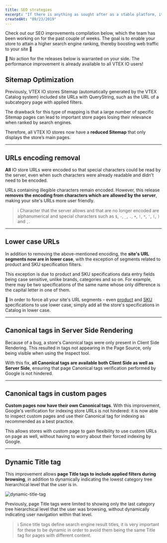 ```yaml
---
title: SEO strategies
excerpt: "If there is anything as sought after as a stable platform, it's SEO improvement. Therefore, check out our latest SEO releases for your VTEX IO store."
createdAt: "09/23/2019"
---
```


Check out our SEO improvements compilation below, which the team has been working on for the past couple of weeks. The goal is to enable your store to attain a higher search engine ranking, thereby boosting web traffic to your site :rocket:

:eyes: No action for the releases below is warranted on your side. The performance improvement is already available to all VTEX IO users!

## Sitemap Optimization

Previously, VTEX IO stores Sitemap (automatically generated by the VTEX Catalog system) included site URLs with QueryString, such as the URL of a subcategory page with applied filters. 

The drawback for this type of mapping is that a large number of specific Sitemap pages can lead to important store pages losing their relevance when ranked by search engines. 

Therefore, all VTEX IO stores now have a **reduced Sitemap** that only displays the store’s main pages.

---

## URLs encoding removal 

**All** IO store URLs were encoded so that special characters could be read by the server, even when such characters were already readable and didn't need to be encoded. 

URLs containing illegible characters remain encoded. However, this release **removes the encoding from characters which are allowed by the server**, making your site's URLs more user friendly. 

> ℹ️ Character that the server allows and that are no longer encoded are alphanumerical and special characters such as <code>$</code>, <code>-</code>, <code>_</code>, <code>.</code>, <code>+</code>, <code>!</code>, <code>*</code>, <code>'</code>, <code>(</code>, <code>)</code> and <code>,</code>. 

---

## Lower case URLs 

In addition to removing the above-mentioned encoding, the **site's URL segments now are in lower case**, with the exception of segments related to product and SKU specification filters.  

This exception is due to product and SKU specifications data entry fields being case sensitive, unlike brands, categories and so on. For example, there may be two specifications of the same name whose only difference is the capital letter in one of them. 

:eyes: In order to force all your site's URL segments - even [product](https://help.vtex.com/tutorial/setting-up-product-specification-fields--tutorials_271) and [SKU](https://help.vtex.com/tutorial/setting-up-sku-specifications--2AnTdsMR60iyA0YIuq2w68) specifications to use lower case, simply add all the store's specifications in Catalog in lower case.  

---

## Canonical tags in Server Side Rendering

Because of a bug, a store's Canonical tags were only present in Client Side Rendering. This resulted in tags not appearing in the Page Source, only being visible when using the Inspect tool.

With this fix, **all Canonical tags are available both Client Side as well as Server Side**, ensuring that page Canonical tags verification performed by Google is not hindered. 

---

## Canonical tags in custom pages

**Custom pages now have their own Canonical tags**. With this improvement, Google's verification for indexing store URLs is not hindered: it is now able to inspect custom pages and use their Canonical tag for indexing as recommended as a best practice.

This allows stores with custom page to gain flexibility to use custom URLs on page as well, without having to worry about their forced indexing by Google.

---

## Dynamic Title tag

This improvement allows **page Title tags to include applied filters during browsing**, in addition to dynamically indicating the lowest category tree hierarchical level that the user is in.

![dynamic-title-tag](https://user-images.githubusercontent.com/52087100/65429922-61d75380-dded-11e9-8741-9f6e572502c1.png)

Previously, page Title tags were limited to showing only the last category tree hierarchical level that the user was browsing, without dynamically indicating user navigation within that level.

> ℹ️ Since title tags define search engine result titles, it is very important for these to be dynamic in order to avoid them being the same Title tag for pages with different content.
